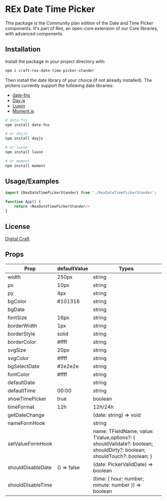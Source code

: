 # REx Date Time Picker

This package is the Community plan edition of the Date and Time Picker components. It's part of Rex, an open-core
extension of our Core libraries, with advanced components.

## Installation

Install the package in your project directory with:

```bash
npm i craft-rex-date-time-picker-stander
```

Then install the date library of your choice (if not already installed). The pickers currently support the following
date libraries:

- [date-fns](https://date-fns.org/)
- [Day.js](https://day.js.org/)
- [Luxon](https://moment.github.io/luxon/#/)
- [Moment.js](https://momentjs.com/)

```bash
# date-fns
npm install date-fns

# or dayjs
npm install dayjs

# or luxon
npm install luxon

# or moment
npm install moment
```

## Usage/Examples

```javascript
import {RexDateTimePickerStander} from './RexDateTimePickerStander';

function App() {
    return <RexDateTimePickerStander/>
}
```

## License

[Digital Craft]('')

## Props

| Prop              | defaultValue | Types                                                                                                                      
|-------------------|--------------|----------------------------------------------------------------------------------------------------------------------------|
| width             | 250px        | string                                                                                                                     
| px                | 10px         | string                                                                                                                     
| py                | 4px          | string                                                                                                                     
| bgColor           | #101316      | string                                                                                                                     
| bgDate            |              | string                                                                                                                     
| fontSize          | 16px         | string                                                                                                                     
| borderWidth       | 1px          | string                                                                                                                     
| borderStyle       | solid        | string                                                                                                                     
| borderColor       | #ffff        | string                                                                                                                     
| svgSize           | 20px         | string                                                                                                                     
| svgColor          | #ffff        | string                                                                                                                     
| bgSelectDate      | #2e2e2e      | string                                                                                                                     
| fontColor         | #ffff        | string                                                                                                                     
| defaultDate       |              | string                                                                                                                     
| defaultTime       | 00:00        | string                                                                                                                     
| showTimePicker    | true         | boolean                                                                                                                    
| timeFormat        | 12h          | 12h/24h                                                                                                                    
| getDateChange     |              | (date: string) => void                                                                                                     
| nameFormHook      |              | string                                                                                                                     
| setValueFormHook  |              | name: TFieldName, value: TValue,options?: { shouldValidate?: boolean;   shouldDirty?: boolean; shouldTouch?: boolean;    } 
| shouldDisableDate | () => false  | (date: PickerValidDate) => boolean                                                                                         
| shouldDisableTime |              | (time: { hour: number; minute: number }) => boolean                                                                        